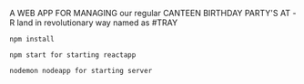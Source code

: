  A WEB APP FOR MANAGING our regular CANTEEN BIRTHDAY PARTY'S AT -R land in revolutionary way named as #TRAY
 
 
 
```
npm install 
```

```
npm start for starting reactapp
```
```
nodemon nodeapp for starting server
```
